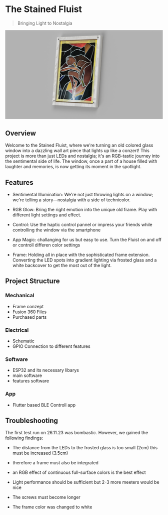 # The Stained Fluist
>
> Bringing Light to Nostalgia

![Fluist in the Stained glass](/Assets/Images/Rendering_v2.png)

## Overview

Welcome to the Stained Fluist, where we're turning an old colored glass window into a dazzling wall art piece that lights up like a conzert! This project is more than just LEDs and nostalgia; it's an RGB-tastic journey into the sentimental side of life. The window, once a part of a house filled with laughter and memories, is now getting its moment in the spotlight.

## Features

- Sentimental Illumination: We're not just throwing lights on a window; we're telling a story—nostalgia with a side of technicolor.

- RGB Glow: Bring the right emotion into the unique old frame. Play with different light settings and effect.

- Control: Use the haptic control pannel or impress your friends while controlling the window via the smartphone

- App Magic: challanging for us but easy to use. Turn the Fluist on and off or controll differen color settings

- Frame: Holding all in place with the sophisticated frame extension. Converting the LED spots into gradient lighting via frosted glass and a white backcover to get the most out of the light.

## Project Structure

### Mechanical

- Frame conzept
- Fusion 360 Files
- Purchased parts

### Electrical

- Schematic
- GPIO Connection to different features

### Software

- ESP32 and its necessary libarys
- main software
- features software

### App

- Flutter based BLE Controll app

## Troubleshooting

The first test run on 26.11.23 was bombastic. However, we gained the following findings:

- The distance from the LEDs to the frosted glass is too small (2cm) this must be increased (3.5cm)

- therefore a frame must also be integrated

- an RGB effect of continuous full-surface colors is the best effect

- Light performance should be sufficient but 2-3 more meeters would be nice

- The screws must become longer

- The frame color was changed to white
